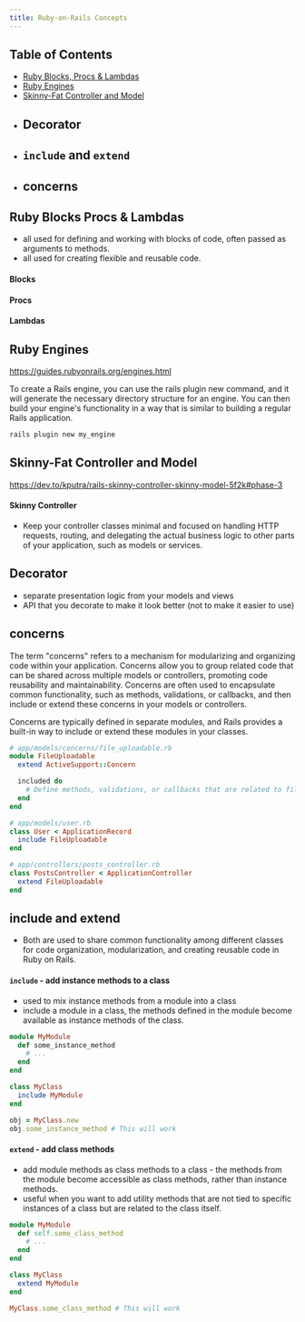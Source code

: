 ```yaml
---
title: Ruby-on-Rails Concepts
---
```


## Table of Contents
- [Ruby Blocks, Procs & Lambdas](#Ruby-Blocks-Procs-&-Lambdas)
- [Ruby Engines](#Ruby-Engines)
- [Skinny-Fat Controller and Model](#Skinny-Fat-Controller-and-Model)
- ## Decorator
- ## `include` and `extend`
- ## concerns


## Ruby Blocks Procs & Lambdas
- all used for defining and working with blocks of code, often passed as arguments to methods.
- all used for creating flexible and reusable code.

#### Blocks

#### Procs

#### Lambdas

## Ruby Engines
https://guides.rubyonrails.org/engines.html

To create a Rails engine, you can use the rails plugin new command, and it will generate the necessary directory structure for an engine. You can then build your engine's functionality in a way that is similar to building a regular Rails application.

```ruby
rails plugin new my_engine
```


## Skinny-Fat Controller and Model
https://dev.to/kputra/rails-skinny-controller-skinny-model-5f2k#phase-3

#### Skinny Controller
- Keep your controller classes minimal and focused on handling HTTP requests, routing, and delegating the actual business logic to other parts of your application, such as models or services. 


## Decorator
- separate presentation logic from your models and views
- API that you decorate to make it look better (not to make it easier to use)

## concerns
The term "concerns" refers to a mechanism for modularizing and organizing code within your application. Concerns allow you to group related code that can be shared across multiple models or controllers, promoting code reusability and maintainability. Concerns are often used to encapsulate common functionality, such as methods, validations, or callbacks, and then include or extend these concerns in your models or controllers.

Concerns are typically defined in separate modules, and Rails provides a built-in way to include or extend these modules in your classes.

```ruby
# app/models/concerns/file_uploadable.rb
module FileUploadable
  extend ActiveSupport::Concern

  included do
    # Define methods, validations, or callbacks that are related to file uploads.
  end
end

# app/models/user.rb
class User < ApplicationRecord
  include FileUploadable
end

# app/controllers/posts_controller.rb
class PostsController < ApplicationController
  extend FileUploadable
end
```

## include and extend
- Both are used to share common functionality among different classes for code organization, modularization, and creating reusable code in Ruby on Rails.

#### `include` - add instance methods to a class
- used to mix instance methods from a module into a class
- include a module in a class, the methods defined in the module become available as instance methods of the class.

```ruby
module MyModule
  def some_instance_method
    # ...
  end
end

class MyClass
  include MyModule
end

obj = MyClass.new
obj.some_instance_method # This will work

```

#### `extend` - add class methods
- add module methods as class methods to a class - the methods from the module become accessible as class methods, rather than instance methods.
- useful when you want to add utility methods that are not tied to specific instances of a class but are related to the class itself.

```ruby
module MyModule
  def self.some_class_method
    # ...
  end
end

class MyClass
  extend MyModule
end

MyClass.some_class_method # This will work
```
